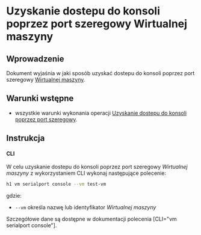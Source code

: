 # Uzyskanie dostepu do konsoli poprzez port szeregowy Wirtualnej maszyny

## Wprowadzenie

Dokument wyjaśnia w jaki sposób uzyskać dostepu do konsoli poprzez port szeregowy [Wirtualnej maszyny](/resource/compute/virtual-machine.md).

## Warunki wstępne

* wszystkie warunki wykonania operacji [Uzyskanie dostepu do konsoli poprzez port szeregowy](/resource/compute/virtual-machine.md#uzyskanie-dostepu-do-konsoli-poprzez-port-szeregowy).

## Instrukcja

#### CLI

W celu uzyskanie dostepu do konsoli poprzez port szeregowy *Wirtualnej maszyny* z wykorzystaniem CLI wykonaj następujące polecenie:

```bash
h1 vm serialport console --vm test-vm
```

gdzie:

 * ```--vm``` określa nazwę lub identyfikator *Wirtualnej maszyny*

Szczegółowe dane są dostępne w dokumentacji polecenia [CLI="vm serialport console"].